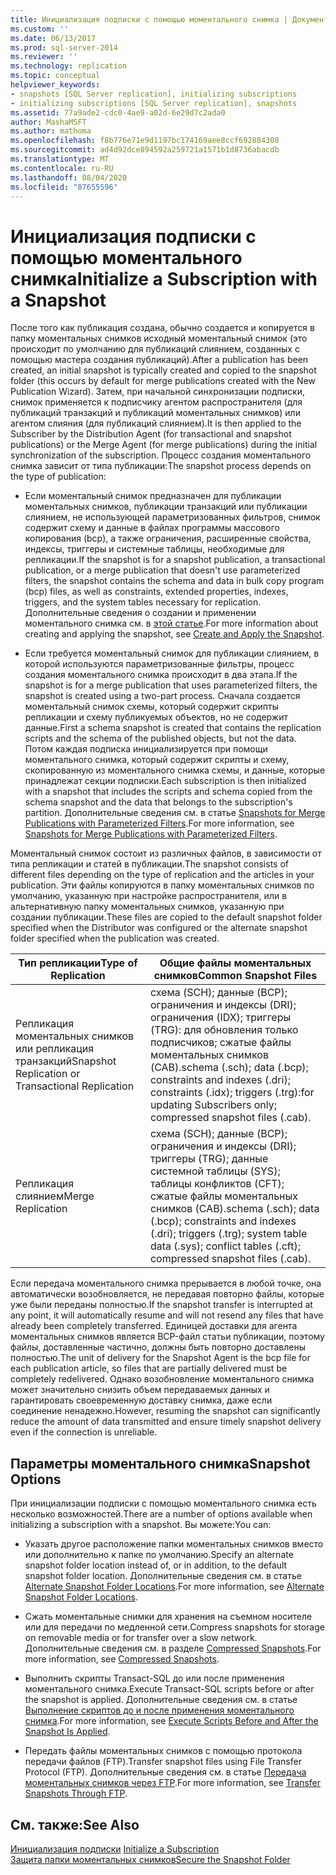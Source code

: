 ```yaml
---
title: Инициализация подписки с помощью моментального снимка | Документация Майкрософт
ms.custom: ''
ms.date: 06/13/2017
ms.prod: sql-server-2014
ms.reviewer: ''
ms.technology: replication
ms.topic: conceptual
helpviewer_keywords:
- snapshots [SQL Server replication], initializing subscriptions
- initializing subscriptions [SQL Server replication], snapshots
ms.assetid: 77a9ade2-cdc0-4ae9-a02d-6e29d7c2ada0
author: MashaMSFT
ms.author: mathoma
ms.openlocfilehash: f8b776e71e9d1197bc174169aee8ccf692884308
ms.sourcegitcommit: ad4d92dce894592a259721a1571b1d8736abacdb
ms.translationtype: MT
ms.contentlocale: ru-RU
ms.lasthandoff: 08/04/2020
ms.locfileid: "87655596"
---
```

# <a name="initialize-a-subscription-with-a-snapshot"></a><span data-ttu-id="73886-102">Инициализация подписки с помощью моментального снимка</span><span class="sxs-lookup"><span data-stu-id="73886-102">Initialize a Subscription with a Snapshot</span></span>
  <span data-ttu-id="73886-103">После того как публикация создана, обычно создается и копируется в папку моментальных снимков исходный моментальный снимок (это происходит по умолчанию для публикаций слиянием, созданных с помощью мастера создания публикаций).</span><span class="sxs-lookup"><span data-stu-id="73886-103">After a publication has been created, an initial snapshot is typically created and copied to the snapshot folder (this occurs by default for merge publications created with the New Publication Wizard).</span></span> <span data-ttu-id="73886-104">Затем, при начальной синхронизации подписки, снимок применяется к подписчику агентом распространителя (для публикаций транзакций и публикаций моментальных снимков) или агентом слияния (для публикаций слиянием).</span><span class="sxs-lookup"><span data-stu-id="73886-104">It is then applied to the Subscriber by the Distribution Agent (for transactional and snapshot publications) or the Merge Agent (for merge publications) during the initial synchronization of the subscription.</span></span> <span data-ttu-id="73886-105">Процесс создания моментального снимка зависит от типа публикации:</span><span class="sxs-lookup"><span data-stu-id="73886-105">The snapshot process depends on the type of publication:</span></span>  
  
-   <span data-ttu-id="73886-106">Если моментальный снимок предназначен для публикации моментальных снимков, публикации транзакций или публикации слиянием, не использующей параметризованных фильтров, снимок содержит схему и данные в файлах программы массового копирования (bcp), а также ограничения, расширенные свойства, индексы, триггеры и системные таблицы, необходимые для репликации.</span><span class="sxs-lookup"><span data-stu-id="73886-106">If the snapshot is for a snapshot publication, a transactional publication, or a merge publication that doesn't use parameterized filters, the snapshot contains the schema and data in bulk copy program (bcp) files, as well as constraints, extended properties, indexes, triggers, and the system tables necessary for replication.</span></span> <span data-ttu-id="73886-107">Дополнительные сведения о создании и применении моментального снимка см. в [этой статье](create-and-apply-the-snapshot.md).</span><span class="sxs-lookup"><span data-stu-id="73886-107">For more information about creating and applying the snapshot, see [Create and Apply the Snapshot](create-and-apply-the-snapshot.md).</span></span>  
  
-   <span data-ttu-id="73886-108">Если требуется моментальный снимок для публикации слиянием, в которой используются параметризованные фильтры, процесс создания моментального снимка происходит в два этапа.</span><span class="sxs-lookup"><span data-stu-id="73886-108">If the snapshot is for a merge publication that uses parameterized filters, the snapshot is created using a two-part process.</span></span> <span data-ttu-id="73886-109">Сначала создается моментальный снимок схемы, который содержит скрипты репликации и схему публикуемых объектов, но не содержит данные.</span><span class="sxs-lookup"><span data-stu-id="73886-109">First a schema snapshot is created that contains the replication scripts and the schema of the published objects, but not the data.</span></span> <span data-ttu-id="73886-110">Потом каждая подписка инициализируется при помощи моментального снимка, который содержит скрипты и схему, скопированную из моментального снимка схемы, и данные, которые принадлежат секции подписки.</span><span class="sxs-lookup"><span data-stu-id="73886-110">Each subscription is then initialized with a snapshot that includes the scripts and schema copied from the schema snapshot and the data that belongs to the subscription's partition.</span></span> <span data-ttu-id="73886-111">Дополнительные сведения см. в статье [Snapshots for Merge Publications with Parameterized Filters](snapshots-for-merge-publications-with-parameterized-filters.md).</span><span class="sxs-lookup"><span data-stu-id="73886-111">For more information, see [Snapshots for Merge Publications with Parameterized Filters](snapshots-for-merge-publications-with-parameterized-filters.md).</span></span>  
  
 <span data-ttu-id="73886-112">Моментальный снимок состоит из различных файлов, в зависимости от типа репликации и статей в публикации.</span><span class="sxs-lookup"><span data-stu-id="73886-112">The snapshot consists of different files depending on the type of replication and the articles in your publication.</span></span> <span data-ttu-id="73886-113">Эти файлы копируются в папку моментальных снимков по умолчанию, указанную при настройке распространителя, или в альтернативную папку моментальных снимков, указанную при создании публикации.</span><span class="sxs-lookup"><span data-stu-id="73886-113">These files are copied to the default snapshot folder specified when the Distributor was configured or the alternate snapshot folder specified when the publication was created.</span></span>  
  
|<span data-ttu-id="73886-114">Тип репликации</span><span class="sxs-lookup"><span data-stu-id="73886-114">Type of Replication</span></span>|<span data-ttu-id="73886-115">Общие файлы моментальных снимков</span><span class="sxs-lookup"><span data-stu-id="73886-115">Common Snapshot Files</span></span>|  
|-------------------------|---------------------------|  
|<span data-ttu-id="73886-116">Репликация моментальных снимков или репликация транзакций</span><span class="sxs-lookup"><span data-stu-id="73886-116">Snapshot Replication or Transactional Replication</span></span>|<span data-ttu-id="73886-117">схема (SCH); данные (BCP); ограничения и индексы (DRI); ограничения (IDX); триггеры (TRG): для обновления только подписчиков; сжатые файлы моментальных снимков (CAB).</span><span class="sxs-lookup"><span data-stu-id="73886-117">schema (.sch); data (.bcp); constraints and indexes (.dri); constraints (.idx); triggers (.trg):for updating Subscribers only; compressed snapshot files (.cab).</span></span>|  
|<span data-ttu-id="73886-118">Репликация слиянием</span><span class="sxs-lookup"><span data-stu-id="73886-118">Merge Replication</span></span>|<span data-ttu-id="73886-119">схема (SCH); данные (BCP); ограничения и индексы (DRI); триггеры (TRG); данные системной таблицы (SYS); таблицы конфликтов (CFT); сжатые файлы моментальных снимков (CAB).</span><span class="sxs-lookup"><span data-stu-id="73886-119">schema (.sch); data (.bcp); constraints and indexes (.dri); triggers (.trg); system table data (.sys); conflict tables (.cft); compressed snapshot files (.cab).</span></span>|  
  
 <span data-ttu-id="73886-120">Если передача моментального снимка прерывается в любой точке, она автоматически возобновляется, не передавая повторно файлы, которые уже были переданы полностью.</span><span class="sxs-lookup"><span data-stu-id="73886-120">If the snapshot transfer is interrupted at any point, it will automatically resume and will not resend any files that have already been completely transferred.</span></span> <span data-ttu-id="73886-121">Единицей доставки для агента моментальных снимков является BCP-файл статьи публикации, поэтому файлы, доставленные частично, должны быть повторно доставлены полностью.</span><span class="sxs-lookup"><span data-stu-id="73886-121">The unit of delivery for the Snapshot Agent is the bcp file for each publication article, so files that are partially delivered must be completely redelivered.</span></span> <span data-ttu-id="73886-122">Однако возобновление моментального снимка может значительно снизить объем передаваемых данных и гарантировать своевременную доставку снимка, даже если соединение ненадежно.</span><span class="sxs-lookup"><span data-stu-id="73886-122">However, resuming the snapshot can significantly reduce the amount of data transmitted and ensure timely snapshot delivery even if the connection is unreliable.</span></span>  
  
## <a name="snapshot-options"></a><span data-ttu-id="73886-123">Параметры моментального снимка</span><span class="sxs-lookup"><span data-stu-id="73886-123">Snapshot Options</span></span>  
 <span data-ttu-id="73886-124">При инициализации подписки с помощью моментального снимка есть несколько возможностей.</span><span class="sxs-lookup"><span data-stu-id="73886-124">There are a number of options available when initializing a subscription with a snapshot.</span></span> <span data-ttu-id="73886-125">Вы можете:</span><span class="sxs-lookup"><span data-stu-id="73886-125">You can:</span></span>  
  
-   <span data-ttu-id="73886-126">Указать другое расположение папки моментальных снимков вместо или дополнительно к папке по умолчанию.</span><span class="sxs-lookup"><span data-stu-id="73886-126">Specify an alternate snapshot folder location instead of, or in addition, to the default snapshot folder location.</span></span> <span data-ttu-id="73886-127">Дополнительные сведения см. в статье [Alternate Snapshot Folder Locations](alternate-snapshot-folder-locations.md).</span><span class="sxs-lookup"><span data-stu-id="73886-127">For more information, see [Alternate Snapshot Folder Locations](alternate-snapshot-folder-locations.md).</span></span>  
  
-   <span data-ttu-id="73886-128">Сжать моментальные снимки для хранения на съемном носителе или для передачи по медленной сети.</span><span class="sxs-lookup"><span data-stu-id="73886-128">Compress snapshots for storage on removable media or for transfer over a slow network.</span></span> <span data-ttu-id="73886-129">Дополнительные сведения см. в разделе [Compressed Snapshots](compressed-snapshots.md).</span><span class="sxs-lookup"><span data-stu-id="73886-129">For more information, see [Compressed Snapshots](compressed-snapshots.md).</span></span>  
  
-   <span data-ttu-id="73886-130">Выполнить скрипты Transact-SQL до или после применения моментального снимка.</span><span class="sxs-lookup"><span data-stu-id="73886-130">Execute Transact-SQL scripts before or after the snapshot is applied.</span></span> <span data-ttu-id="73886-131">Дополнительные сведения см. в статье [Выполнение скриптов до и после применения моментального снимка](snapshot-options.md#execute-scripts-before-and-after-snapshot-is-applied).</span><span class="sxs-lookup"><span data-stu-id="73886-131">For more information, see [Execute Scripts Before and After the Snapshot Is Applied](snapshot-options.md#execute-scripts-before-and-after-snapshot-is-applied).</span></span>  
  
-   <span data-ttu-id="73886-132">Передать файлы моментальных снимков с помощью протокола передачи файлов (FTP).</span><span class="sxs-lookup"><span data-stu-id="73886-132">Transfer snapshot files using File Transfer Protocol (FTP).</span></span> <span data-ttu-id="73886-133">Дополнительные сведения см. в статье [Передача моментальных снимков через FTP](transfer-snapshots-through-ftp.md).</span><span class="sxs-lookup"><span data-stu-id="73886-133">For more information, see [Transfer Snapshots Through FTP](transfer-snapshots-through-ftp.md).</span></span>  
  
## <a name="see-also"></a><span data-ttu-id="73886-134">См. также:</span><span class="sxs-lookup"><span data-stu-id="73886-134">See Also</span></span>  
 <span data-ttu-id="73886-135">[Инициализация подписки](initialize-a-subscription.md) </span><span class="sxs-lookup"><span data-stu-id="73886-135">[Initialize a Subscription](initialize-a-subscription.md) </span></span>  
 [<span data-ttu-id="73886-136">Защита папки моментальных снимков</span><span class="sxs-lookup"><span data-stu-id="73886-136">Secure the Snapshot Folder</span></span>](security/secure-the-snapshot-folder.md)  
  
  
